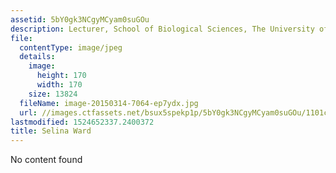 ```yaml
---
assetid: 5bY0gk3NCgyMCyam0suGOu
description: Lecturer, School of Biological Sciences, The University of Queensland
file:
  contentType: image/jpeg
  details:
    image:
      height: 170
      width: 170
    size: 13824
  fileName: image-20150314-7064-ep7ydx.jpg
  url: //images.ctfassets.net/bsux5spekp1p/5bY0gk3NCgyMCyam0suGOu/1101cc3b225aeabf98a87bfeb7919ca5/image-20150314-7064-ep7ydx.jpg
lastmodified: 1524652337.2400372
title: Selina Ward
---
```

No content found
